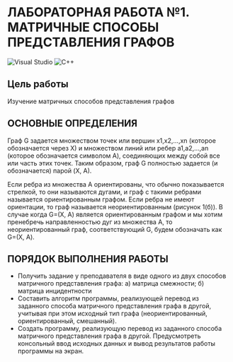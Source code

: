 # ЛАБОРАТОРНАЯ РАБОТА №1. МАТРИЧНЫЕ СПОСОБЫ ПРЕДСТАВЛЕНИЯ ГРАФОВ
![Visual Studio](https://img.shields.io/badge/Visual%20Studio-5C2D91.svg?style=for-the-badge&logo=visual-studio&logoColor=white)
![C++](https://img.shields.io/badge/c++-%2300599C.svg?style=for-the-badge&logo=c%2B%2B&logoColor=white)
## Цель работы
Изучение матричных способов представления графов 
## ОСНОВНЫЕ ОПРЕДЕЛЕНИЯ
Граф G задается множеством точек или вершин x1,x2,...,xn (которое обозначается через X) и множеством линий или ребер a1,a2,…,an (которое обозначается символом А), соединяющих между собой все или часть этих точек. Таким образом, граф G полностью задается (и обозначается) парой (X, А).

Если ребра из множества А ориентированы, что обычно показывается стрелкой, то они называются дугами, и граф с такими ребрами называется ориентированным графом. Если ребра не имеют ориентации, то граф называется неориентированным (рисунок 1(б)). В случае когда G=(X, А)  является ориентированным графом и мы хотим пренебречь направленностью дуг из множества А, то неориентированный граф, соответствующий G, будем обозначать как G=(X, А).
## ПОРЯДОК ВЫПОЛНЕНИЯ РАБОТЫ
 - Получить задание у преподавателя в виде одного из двух способов матричного представления графа: а) матрица смежности; б) матрица инцидентности
 - Составить алгоритм программы, реализующей перевод из заданного способа матричного представления графа в другой, учитывая при этом исходный тип графа (неориентированный, ориентированный, смешанный). 
 - Создать программу, реализующую перевод из заданного способа матричного представления графа в другой. Предусмотреть консольный ввод исходных данных и вывод результатов работы программы на экран.